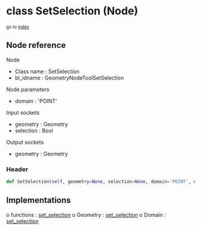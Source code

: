 # class SetSelection (Node)

<sub>go to [index](/docs/index.md)</sub>

## Node reference

Node
 - Class name : SetSelection
 - bl_idname : GeometryNodeToolSetSelection

Node parameters
 - domain : 'POINT'

Input sockets
 - geometry : Geometry
 - selection : Bool

Output sockets
 - geometry : Geometry

### Header

``` python
def SetSelection(self, geometry=None, selection=None, domain='POINT', node_label=None, node_color=None):
```

## Implementations

o functions : [set_selection](/docs/GeoNodes_classes/GLOBAL.md#set_selection)
o Geometry : [set_selection](/docs/GeoNodes_classes/Geometry.md#set_selection) 
o Domain : [set_selection](/docs/GeoNodes_classes/Domain.md#set_selection) 


